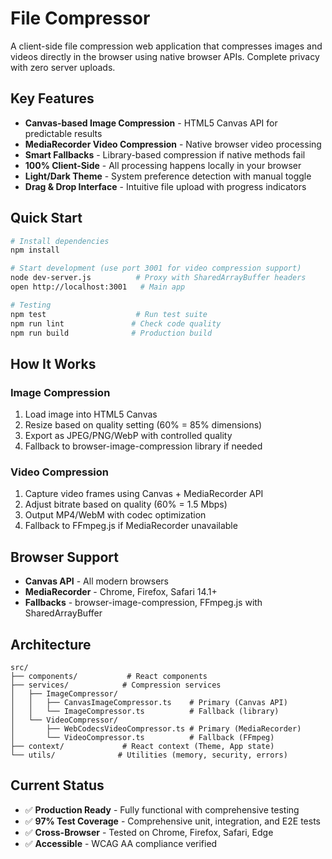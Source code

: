 # File Compressor

A client-side file compression web application that compresses images and videos directly in the browser using native browser APIs. Complete privacy with zero server uploads.

## Key Features

- **Canvas-based Image Compression** - HTML5 Canvas API for predictable results
- **MediaRecorder Video Compression** - Native browser video processing
- **Smart Fallbacks** - Library-based compression if native methods fail
- **100% Client-Side** - All processing happens locally in your browser
- **Light/Dark Theme** - System preference detection with manual toggle
- **Drag & Drop Interface** - Intuitive file upload with progress indicators

## Quick Start

```bash
# Install dependencies
npm install

# Start development (use port 3001 for video compression support)
node dev-server.js          # Proxy with SharedArrayBuffer headers
open http://localhost:3001   # Main app

# Testing
npm test                    # Run test suite
npm run lint               # Check code quality
npm run build              # Production build
```

## How It Works

### Image Compression
1. Load image into HTML5 Canvas
2. Resize based on quality setting (60% = 85% dimensions)
3. Export as JPEG/PNG/WebP with controlled quality
4. Fallback to browser-image-compression library if needed

### Video Compression  
1. Capture video frames using Canvas + MediaRecorder API
2. Adjust bitrate based on quality (60% = 1.5 Mbps)
3. Output MP4/WebM with codec optimization
4. Fallback to FFmpeg.js if MediaRecorder unavailable

## Browser Support

- **Canvas API** - All modern browsers
- **MediaRecorder** - Chrome, Firefox, Safari 14.1+
- **Fallbacks** - browser-image-compression, FFmpeg.js with SharedArrayBuffer

## Architecture

```
src/
├── components/           # React components
├── services/            # Compression services
│   ├── ImageCompressor/
│   │   ├── CanvasImageCompressor.ts    # Primary (Canvas API)
│   │   └── ImageCompressor.ts          # Fallback (library)
│   └── VideoCompressor/
│       ├── WebCodecsVideoCompressor.ts # Primary (MediaRecorder)
│       └── VideoCompressor.ts          # Fallback (FFmpeg)
├── context/             # React context (Theme, App state)
└── utils/              # Utilities (memory, security, errors)
```

## Current Status

- ✅ **Production Ready** - Fully functional with comprehensive testing
- ✅ **97% Test Coverage** - Comprehensive unit, integration, and E2E tests
- ✅ **Cross-Browser** - Tested on Chrome, Firefox, Safari, Edge
- ✅ **Accessible** - WCAG AA compliance verified
